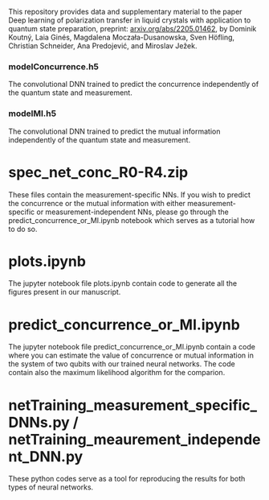 This repository provides data and supplementary material to the paper Deep learning of polarization 
transfer in liquid crystals with application to quantum state preparation, preprint:  <a href="https://arxiv.org/abs/2205.01462">arxiv.org/abs/2205.01462</a>, 
by Dominik Koutný, Laia Ginés, Magdalena Moczała-Dusanowska, Sven Höfling, Christian Schneider, Ana Predojević, and Miroslav Ježek.

<h3>
modelConcurrence.h5
</h3>
The convolutional DNN trained to predict the concurrence independently of the quantum state and measurement.

<h3>
modelMI.h5
</h3>
The convolutional DNN trained to predict the mutual information independently of the quantum state and measurement.

<h1>
spec_net_conc_R0-R4.zip
</h1>
These files contain the measurement-specific NNs. If you wish to predict the concurrence or the mutual information with either measurement-specific or measurement-independent NNs, please go through the predict_concurrence_or_MI.ipynb notebook which serves as a tutorial how to do so.

<h1>
plots.ipynb
</h1>
The jupyter notebook file plots.ipynb contain code to generate all the figures present in our manuscript. 


<h1>
predict_concurrence_or_MI.ipynb
</h1>
The jupyter notebook file predict_concurrence_or_MI.ipynb contain a code where you can estimate the value of concurrence or mutual information
in the system of two qubits with our trained neural networks. The code contain also the maximum likelihood algorithm for the comparion.


<h1>
netTraining_measurement_specific_DNNs.py /
netTraining_meaurement_independent_DNN.py
</h1>
These python codes serve as a tool for reproducing the results for both types of neural networks.

